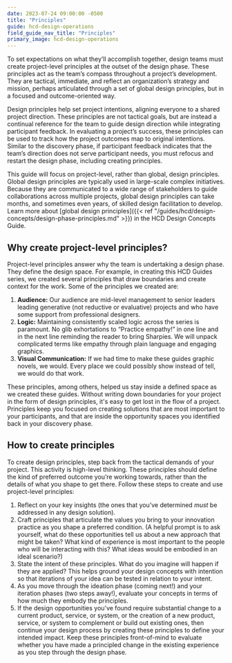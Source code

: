 ```yaml
---
date: 2023-07-24 09:00:00 -0500
title: "Principles"
guide: hcd-design-operations
field_guide_nav_title: "Principles"
primary_image: hcd-design-operations
---
```


To set expectations on what they’ll accomplish together, design teams must create project-level principles at the outset of the design phase. These principles act as the team’s compass throughout a project’s development. They are tactical, immediate, and reflect an organization’s strategy and mission, perhaps articulated through a set of global design principles, but in a focused and outcome-oriented way. 

Design principles help set project intentions, aligning everyone to a shared project direction. These principles are not tactical goals, but are instead a continual reference for the team to guide design direction while integrating participant feedback. In evaluating a project’s success, these principles can be used to track how the project outcomes map to original intentions. Similar to the discovery phase, if participant feedback indicates that the team’s direction does not serve participant needs, you must refocus and restart the design phase, including creating principles.

This guide will focus on project-level, rather than global, design principles. Global design principles are typically used in large-scale complex initiatives. Because they are communicated to a wide range of stakeholders to guide collaborations across multiple projects, global design principles can take months, and sometimes even years, of skilled design facilitation to develop.  Learn more about [global design principles]({{< ref "/guides/hcd/design-concepts/design-phase-principles.md" >}}) in the HCD Design Concepts Guide.


## Why create project-level principles?

Project-level principles answer why the team is undertaking a design phase. They define the design space. For example, in creating this HCD Guides series, we created several principles that draw boundaries and create context for the work. Some of the principles we created are:

1. **Audience:** Our audience are mid-level management to senior leaders leading generative (not reductive or evaluative) projects and who have some support from professional designers.
2. **Logic:** Maintaining consistently scaled logic across the series is paramount. No glib exhortations to “Practice empathy!” in one line and in the next line reminding the reader to bring Sharpies. We will unpack complicated terms like empathy through plain language and engaging graphics.
3. **Visual Communication:** If we had time to make these guides graphic novels, we would. Every place we could possibly show instead of tell, we would do that work.

These principles, among others, helped us stay inside a defined space as we created these guides. Without writing down boundaries for your project in the form of design principles, it's easy to get lost in the flow of a project. Principles keep you focused on creating solutions that are most important to your participants, and that are inside the opportunity spaces you identified back in your discovery phase.


## How to create principles

To create design principles, step back from the tactical demands of your project. This activity is high-level thinking. These principles should define the kind of preferred outcome you’re working towards, rather than the details of what you shape to get there. Follow these steps to create and use project-level principles:

1. Reflect on your key insights (the ones that you’ve determined _must_ be addressed in any design solution).
2. Craft principles that articulate the values you bring to your innovation practice as you shape a preferred condition. (A helpful prompt is to ask yourself, what do these opportunities tell us about a new approach that might be taken? What kind of experience is most important to the people who will be interacting with this? What ideas would be embodied in an ideal scenario?)
3. State the intent of these principles. What do you imagine will happen if they are applied? This helps ground your design concepts with intention so that iterations of your idea can be tested in relation to your intent.
4. As you move through the ideation phase (coming next!) and your iteration phases (two steps away!), evaluate your concepts in terms of how much they embody the principles.
5. If the design opportunities you’ve found require substantial change to a current product, service, or system, or the creation of a new product, service, or system to complement or build out existing ones, then continue your design process by creating these principles to define your intended impact. Keep these principles front-of-mind to evaluate whether you have made a principled change in the existing experience as you step through the design phase.
